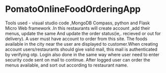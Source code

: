 # PomatoOnlineFoodOrderingApp
Tools used - visual studio code ,MongoDB Compass, python and Flask Micro Web framework .In this  restaurants will create account ,add their menus, update the same And update the order status(ie,. recieved or out for delivery). A user must have account to order from this site. The foods available in the city near the user are displayed to customer.When creating account users/restaurants should give valid mail, this mail is authenticated by verifying otp. Login also done in the same way where user need to enter security code sent on mail to continue. After logged user can order the menus available, and sort out according to restaurant name.
